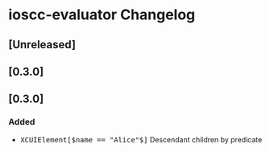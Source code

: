 <!-- Keep a Changelog guide -> https://keepachangelog.com -->

# ioscc-evaluator Changelog

## [Unreleased]
## [0.3.0]
## [0.3.0]
### Added
* <kbd>XCUIElement[$name == "Alice"$]</kbd> Descendant children by predicate
